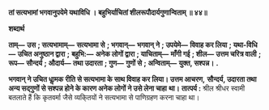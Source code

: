 **तां सत्यभामां भगवानुपयेमे यथाविधि ।** **बहुभिर्याचितां शीलरूपौदार्यगुणान्विताम् ॥ ४४॥** 

**शब्दार्थ** 

**ताम्—** **उस** **; सत्यभामाम्—** **सत्यभामा से** **; भगवान्—** **भगवान् ने** **; उपयेमे—** **विवाह कर लिया** **; यथा-विधि—** **उचित अनुष्ठान द्वारा** **;** **बहुभि:—** **अनेक लोगों द्वारा** **; याचिताम्—** **माँगी गई** **; शील—** **उत्तम चरित्र वाली** **; रूप—** **सौन्दर्य** **; औदार्य—** **तथा उदारता** **; गुण—** **गुणों से** **; अन्विताम्—** **युक्त, सश्पन्न।** **.** 

**भगवान् ने उचित धाॢमक रीति से सत्यभामा के साथ विवाह कर लिया। उत्तम आचरण,** **सौन्दर्य, उदारता तथा अन्य सद्गुणों से सश्पन्न होने के कारण अनेक लोगों ने उसे लेना चाहा** **था।** **तात्पर्य :** श्रील श्रीधर स्वामी बतलाते हैं कि कृतवर्मा जैसे व्यकि्तयों ने सत्यभामा से पाणिग्रहण करना चाहा था।  
